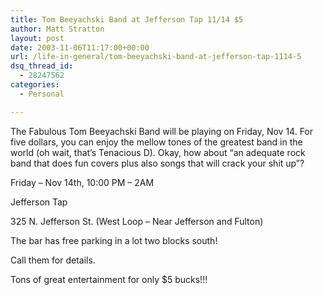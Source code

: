```yaml
---
title: Tom Beeyachski Band at Jefferson Tap 11/14 $5
author: Matt Stratton
layout: post
date: 2003-11-06T11:17:00+00:00
url: /life-in-general/tom-beeyachski-band-at-jefferson-tap-1114-5
dsq_thread_id:
  - 28247562
categories:
  - Personal

---
```

The Fabulous Tom Beeyachski Band will be playing on Friday, Nov 14. For five dollars, you can enjoy the mellow tones of the greatest band in the world (oh wait, that&#8217;s Tenacious D). Okay, how about &#8220;an adequate rock band that does fun covers plus also songs that will crack your shit up&#8221;?

Friday &#8211; Nov 14th, 10:00 PM &#8211; 2AM
  
Jefferson Tap
  
325 N. Jefferson St. (West Loop &#8211; Near Jefferson and Fulton)

The bar has free parking in a lot two blocks south!
  
Call them for details.

Tons of great entertainment for only $5 bucks!!!